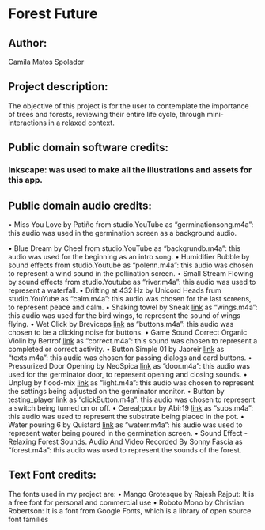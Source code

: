 # Forest Future
## Author:
Camila Matos Spolador

## Project description: 
The objective of this project is for the user to contemplate the importance of trees and forests, reviewing their entire life cycle, through mini-interactions in a relaxed context.
## Public domain software credits:
### Inkscape: was used to make all the illustrations and assets for this app.

## Public domain audio credits: 
• Miss You Love by Patiño from studio.YouTube as “germinationsong.m4a”: this audio was used in the germination screen as a background audio.

• Blue Dream by Cheel from studio.YouTube as “backgrundb.m4a”: this audio was used for the beginning as an intro song.
• Humidifier Bubble by sound effects from studio.Youtube as “polenn.m4a”: this audio was chosen to represent a wind sound in the pollination screen.
• Small Stream Flowing by sound effects from studio.Youtube as “river.m4a”: this audio was used to represent a waterfall. 
• Drifting at 432 Hz by Unicord Heads frum studio.YouYube as “calm.m4a”: this audio was chosen for the last screens, to represent peace and calm.
• Shaking towel by Sneak [link](https://freesound.org/people/Shneak/sounds/543527/) as “wings.m4a”: this audio was used for the bird wings, to represent the sound of wings flying.
• Wet Click by Breviceps [link](https://freesound.org/people/Breviceps/sounds/448080/) as “buttons.m4a”: this audio was chosen to be a clicking noise for buttons.
• Game Sound Correct Organic Violin by Bertrof [link](https://freesound.org/people/Bertrof/sounds/351566/) as “correct.m4a”: this sound was chosen to represent a completed or correct activity.
• Button Simple 01 by Jaoreir [link](https://freesound.org/people/Jaoreir/sounds/533567/) as “texts.m4a”: this audio was chosen for passing dialogs and card buttons.
• Pressurized Door Opening by NeoSpica [link](https://freesound.org/people/NeoSpica/sounds/425090/) as “door.m4a”: this audio was used for the germinator door, to represent opening and closing sounds.
• Unplug by flood-mix [link](https://freesound.org/people/flood-mix/sounds/413388/) as “light.m4a”: this audio was chosen to represent the settings being adjusted on the germinator monitor.
• Button by testing_player [link](https://freesound.org/people/testing_player/sounds/243038/) as “clickButton.m4a”: this audio was chosen to represent a switch being turned on or off.
• Cereal;pour by Abir19 [link](https://freesound.org/people/Abir19/sounds/629501/) as “subs.m4a”: this audio was used to represent the substrate being placed in the pot.
• Water pouring 6 by Quistard [link](https://freesound.org/people/Quistard/sounds/166821/) as “waterr.m4a”: his audio was used to represent water being poured in the germination screen.
• Sound Effect - Relaxing Forest Sounds. Audio And Video Recorded By Sonny Fascia as “forest.m4a”: this audio was used to represent the sounds of the forest.

## Text Font credits: 
The fonts used in my project are:
• Mango Grotesque by Rajesh Rajput: It is a free font for personal and commercial use
• Roboto Mono by Christian Robertson: It is a font from Google Fonts, which is a library of open source font families
